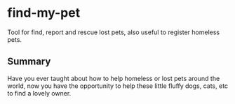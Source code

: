 # find-my-pet
Tool for find, report and rescue lost pets, also useful to register homeless pets.

## Summary

Have you ever taught about how to help homeless or lost pets around the world, now you have the opportunity to help these little fluffy dogs, cats, etc to find a lovely owner.
